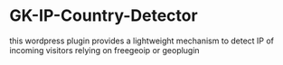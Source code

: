 # GK-IP-Country-Detector
this wordpress plugin provides a lightweight mechanism to detect IP of incoming visitors relying on freegeoip or geoplugin
